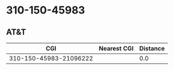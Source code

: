 # 310-150-45983
## AT&T


| CGI | Nearest CGI | Distance |
|-----|-------------|----------|
| 310-150-45983-21096222 |  | 0.0 |
